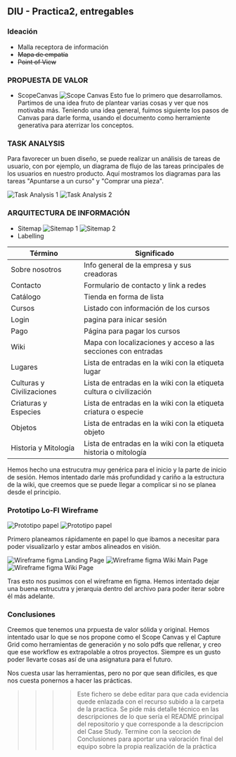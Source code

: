 ## DIU - Practica2, entregables

### Ideación 
* Malla receptora de información
* <strike>Mapa de empatía</strike>
* <strike>Point of View </strike>



### PROPUESTA DE VALOR
* ScopeCanvas
![Scope Canvas](../img/2bScopeCanvas.png)
Esto fue lo primero que desarrollamos. Partimos de una idea fruto de plantear varias cosas y ver que nos motivaba más. Teniendo una idea general, fuimos siguiente los pasos de Canvas para darle forma, usando el documento como herramiente generativa para aterrizar los conceptos.

### TASK ANALYSIS

Para favorecer un buen diseño, se puede realizar un análisis de tareas de usuario, con por ejemplo, un diagrama de flujo de las tareas principales de los usuarios en nuestro producto.
Aquí mostramos los diagramas para las tareas "Apuntarse a un curso" y "Comprar una pieza".

![Task Analysis 1](../img/TaskAnalysis1_ApuntarseAUnCurso.png)
![Task Analysis 2](../img/TaskAnalysis2_ComprarUnaPieza.png)


### ARQUITECTURA DE INFORMACIÓN

* Sitemap
![Sitemap 1](../img/homepageIA.png) 
![Sitemap 2](../img/wikiIA.png) 
* Labelling

Término | Significado     
| ------------- | -------
  Sobre nosotros  | Info general de la empresa y sus creadoras
  Contacto | Formulario de contacto y link a redes
  Catálogo | Tienda en forma de lista 
  Cursos | Listado con información de los cursos
  Login | pagina para inicar sesión
  Pago | Página para pagar los cursos
  Wiki | Mapa con localizaciones y acceso a las secciones con entradas
  Lugares | Lista de entradas en la wiki con la etiqueta lugar
  Culturas y Civilizaciones | Lista de entradas en la wiki con la etiqueta cultura o civilización
  Criaturas y Especies | Lista de entradas en la wiki con la etiqueta criatura o especie
  Objetos | Lista de entradas en la wiki con la etiqueta objeto
  Historia y Mitología | Lista de entradas en la wiki con la etiqueta historia o mitología

Hemos hecho una estrucutra muy genérica para el inicio y la parte de inicio de sesión. Hemos intentado darle más profundidad y cariño a la estructura de la wiki, que creemos que se puede llegar a complicar si no se planea desde el principio.

### Prototipo Lo-FI Wireframe 
![Prototipo papel](../img/prototipo_entrada.jpeg) 
![Prototipo papel](../img/prototipo_wiki.jpeg)

Primero planeamos rápidamente en papel lo que ibamos a necesitar para poder visualizarlo y estar ambos alineados en visión.

![Wireframe figma Landing Page](../img/2d21LandingPage.png)
![Wireframe figma Wiki Main Page](../img/2d22WikiMainPage.png)
![Wireframe figma Wiki Page](../img/2d23WikiPage.png)

Tras esto nos pusimos con el wireframe en figma. Hemos intentado dejar una buena estrucutra y jerarquia dentro del archivo para poder iterar sobre él más adelante. 

### Conclusiones  
Creemos que tenemos una prpuesta de valor sólida y original. Hemos intentado usar lo que se nos propone como el Scope Canvas y el Capture Grid como herramientas de generación y no solo pdfs que rellenar, y creo que ese workflow es extrapolable a otros proyectos. Siempre es un gusto poder llevarte cosas así de una asignatura para el futuro.

Nos cuesta usar las herramientas, pero no por que sean difíciles, es que nos cuesta ponernos a hacer las prácticas.


>>>> Este fichero se debe editar para que cada evidencia quede enlazada con el recurso subido a la carpeta de la practica. Se pide más detalle técnico en las descripciones de lo que sería el README principal del repositorio y que corresponde a la descripcion del Case Study.
>>>> Termine con la seccion de Conclusiones para aportar una valoración final del equipo sobre la propia realización de la práctica
